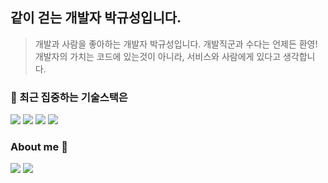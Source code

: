 <!--
**endmoseung/endmoseung** is a ✨ _special_ ✨ repository because its `README.md` (this file) appears on your GitHub profile.
 

Here are some ideas to get you started:

- 🔭 I’m currently working on ...
- 🌱 I’m currently learning ...
- 👯 I’m looking to collaborate on ...
- 🤔 I’m looking for help with ...
- 💬 Ask me about ...
- 📫 How to reach me: ...
- 😄 Pronouns: ...
- ⚡ Fun fact: ... 
-->

## 같이 걷는 개발자 박규성입니다.

> 개발과 사람을 좋아하는 개발자 박규성입니다. 개발직군과 수다는 언제든 환영!<br/>
> 개발자의 가치는 코드에 있는것이 아니라, 서비스와 사람에게 있다고 생각합니다.

### 🎯 최근 집중하는 기술스택은

<div>
  <img src="https://img.shields.io/badge/JavaScript-yellow?style=for-the-badge&logo=TypeScript&logoColor=black">
  <img src="https://img.shields.io/badge/TypeScript-blue?style=for-the-badge&logo=TypeScript&logoColor=black">
  <img src="https://img.shields.io/badge/React.js-skyblue?style=for-the-badge&logo=React&logoColor=black">
  <img src="https://img.shields.io/badge/redux-764ABC?style=for-the-badge&logo=redux&logoColor=white">
</div>

<!-- ### ✏️ 최근 기술 블로그에 이런 글을 공유하였습니다 -->
<!-- https://github.com/gautamkrishnar/blog-post-workflow -->
<!-- - []() -->   

<!-- [기술 블로그 구경가기](https://peter-coding.tistory.com/)  🏃🏻‍♀️💨 -->

### About me 💞️

<a href="https://guesung.notion.site/" target="_blank"><img src="https://img.shields.io/badge/Notion-ffffff?style=flat-square&logo=Notion&logoColor=black"/></a>
<a href="https://www.instagram.com/guesung/" target="_blank"><img src="https://img.shields.io/badge/Instagram-E4405F?style=flat-square&logo=instagram&logoColor=white"/></a>
